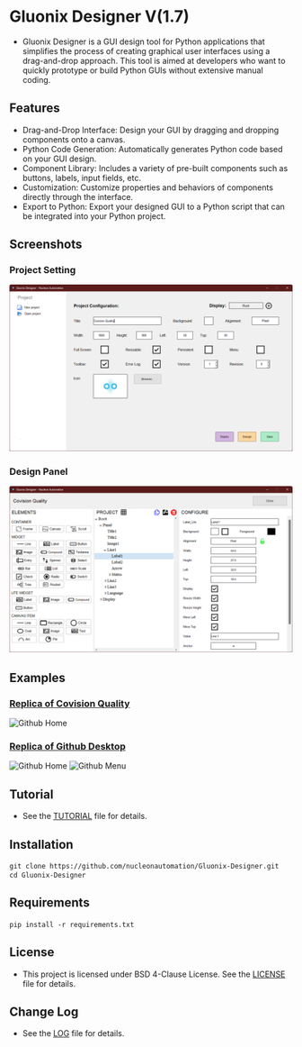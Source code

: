 # Gluonix Designer V(1.7)
- Gluonix Designer is a GUI design tool for Python applications that simplifies the process of creating graphical user interfaces using a drag-and-drop approach. This tool is aimed at developers who want to quickly prototype or build Python GUIs without extensive manual coding.

## Features
- Drag-and-Drop Interface: Design your GUI by dragging and dropping components onto a canvas.
- Python Code Generation: Automatically generates Python code based on your GUI design.
- Component Library: Includes a variety of pre-built components such as buttons, labels, input fields, etc.
- Customization: Customize properties and behaviors of components directly through the interface.
- Export to Python: Export your designed GUI to a Python script that can be integrated into your Python project.

## Screenshots

### Project Setting

![Github Home](https://github.com/nucleonautomation/Gluonix-Designer/blob/main/Screenshots/Image_01.png)

### Design Panel

![Github Home](https://github.com/nucleonautomation/Gluonix-Designer/blob/main/Screenshots/Image_02.png)

## Examples

### [Replica of Covision Quality](https://github.com/nucleonautomation/Gluonix-Designer/blob/main/Examples/Covision)

![Github Home](https://github.com/nucleonautomation/Gluonix-Designer/blob/main/Examples/Covision/Image_01.png)

### [Replica of Github Desktop](https://github.com/nucleonautomation/Gluonix-Designer/blob/main/Examples/Github)

![Github Home](https://github.com/nucleonautomation/Gluonix-Designer/blob/main/Examples/Github/Image_01.png)
![Github Menu](https://github.com/nucleonautomation/Gluonix-Designer/blob/main/Examples/Github/Image_02.png)

## Tutorial
- See the [TUTORIAL](https://github.com/nucleonautomation/Gluonix-Designer/blob/main/TUTORIAL.md) file for details.

## Installation
```
git clone https://github.com/nucleonautomation/Gluonix-Designer.git
cd Gluonix-Designer
```

## Requirements
```
pip install -r requirements.txt
```

## License
- This project is licensed under BSD 4-Clause License. See the [LICENSE](https://github.com/nucleonautomation/Gluonix-Designer/blob/main/LICENSE.md) file for details.

## Change Log
- See the [LOG](https://github.com/nucleonautomation/Gluonix-Designer/blob/main/LOG.md) file for details.
